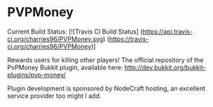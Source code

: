 PVPMoney
========

Current Build Status: [![Travis CI Build Status] (https://api.travis-ci.org/charries96/PVPMoney.svg) (https://travis-ci.org/charries96/PVPMoney)]

Rewards users for killing other players!
The official repository of the PvPMoney Bukkit plugin, available here: http://dev.bukkit.org/bukkit-plugins/pvp-money/

Plugin development is sponsored by NodeCraft hosting, an excellent service provider too might I add.

